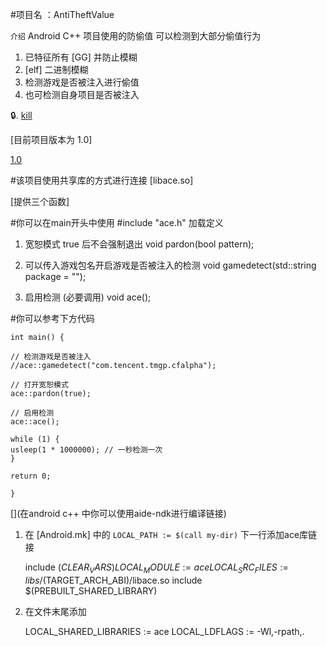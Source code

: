 
#项目名 ：AntiTheftValue

`介绍`
Android C++ 项目使用的防偷值 可以检测到大部分偷值行为

1. 已特征所有 [GG] 并防止模糊
2. [elf] 二进制模糊
3. 检测游戏是否被注入进行偷值
4. 也可检测自身项目是否被注入

🔒. [kill](如果有以上行为会进行杀进程)

[目前项目版本为 1.0]

[1.0](版本)

#该项目使用共享库的方式进行连接 [libace.so]

[提供三个函数]

#你可以在main开头中使用 #include "ace.h" 加载定义

1. 宽恕模式 true 后不会强制退出
	void pardon(bool pattern);

2. 可以传入游戏包名开启游戏是否被注入的检测
	void gamedetect(std::string package = "");

3. 启用检测 (必要调用)
	void ace();

#你可以参考下方代码
	
	int main() {
	
	// 检测游戏是否被注入
	//ace::gamedetect("com.tencent.tmgp.cfalpha");
	
	// 打开宽恕模式
	ace::pardon(true);
	
	// 启用检测
	ace::ace();
	
	while (1) {
	usleep(1 * 1000000); // 一秒检测一次
	}
	
	return 0;
	
	}
	

[](在android c++ 中你可以使用aide-ndk进行编译链接)

1. 在 [Android.mk] 中的 `LOCAL_PATH := $(call my-dir)` 下一行添加ace库链接

	include $(CLEAR_VARS)
	LOCAL_MODULE := ace
	LOCAL_SRC_FILES := libs/$(TARGET_ARCH_ABI)/libace.so
	include $(PREBUILT_SHARED_LIBRARY)

2. 在文件末尾添加

	LOCAL_SHARED_LIBRARIES := ace
	LOCAL_LDFLAGS := -Wl,-rpath,.
